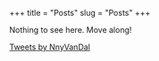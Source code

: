 +++
title = "Posts"
slug = "Posts"
+++

Nothing to see here. Move along!

<div class=“twitter”>
	<a class="twitter-timeline" data-height="800" href="https://twitter.com/NnyVanDal?ref_src=twsrc%5Etfw">Tweets by NnyVanDal</a> <script async src="https://platform.twitter.com/widgets.js" charset="utf-8"></script>
</div>